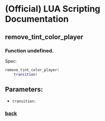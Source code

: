 
# (Official) LUA Scripting Documentation

## remove_tint_color_player

### Function undefined.

Spec:
```lua
remove_tint_color_player(
	transition)
```
## Parameters:
- `transition:` 

### [back](../other)
